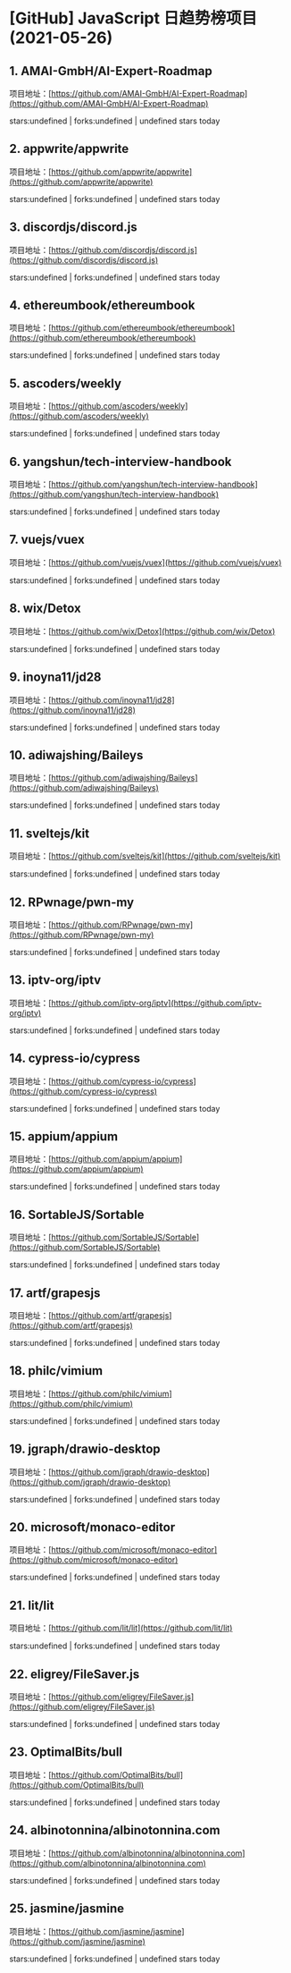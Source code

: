 # [GitHub] JavaScript 日趋势榜项目(2021-05-26)

## 1. AMAI-GmbH/AI-Expert-Roadmap 

项目地址：[https://github.com/AMAI-GmbH/AI-Expert-Roadmap](https://github.com/AMAI-GmbH/AI-Expert-Roadmap)

stars:undefined | forks:undefined | undefined stars today 



## 2. appwrite/appwrite 

项目地址：[https://github.com/appwrite/appwrite](https://github.com/appwrite/appwrite)

stars:undefined | forks:undefined | undefined stars today 



## 3. discordjs/discord.js 

项目地址：[https://github.com/discordjs/discord.js](https://github.com/discordjs/discord.js)

stars:undefined | forks:undefined | undefined stars today 



## 4. ethereumbook/ethereumbook 

项目地址：[https://github.com/ethereumbook/ethereumbook](https://github.com/ethereumbook/ethereumbook)

stars:undefined | forks:undefined | undefined stars today 



## 5. ascoders/weekly 

项目地址：[https://github.com/ascoders/weekly](https://github.com/ascoders/weekly)

stars:undefined | forks:undefined | undefined stars today 



## 6. yangshun/tech-interview-handbook 

项目地址：[https://github.com/yangshun/tech-interview-handbook](https://github.com/yangshun/tech-interview-handbook)

stars:undefined | forks:undefined | undefined stars today 



## 7. vuejs/vuex 

项目地址：[https://github.com/vuejs/vuex](https://github.com/vuejs/vuex)

stars:undefined | forks:undefined | undefined stars today 



## 8. wix/Detox 

项目地址：[https://github.com/wix/Detox](https://github.com/wix/Detox)

stars:undefined | forks:undefined | undefined stars today 



## 9. inoyna11/jd28 

项目地址：[https://github.com/inoyna11/jd28](https://github.com/inoyna11/jd28)

stars:undefined | forks:undefined | undefined stars today 



## 10. adiwajshing/Baileys 

项目地址：[https://github.com/adiwajshing/Baileys](https://github.com/adiwajshing/Baileys)

stars:undefined | forks:undefined | undefined stars today 



## 11. sveltejs/kit 

项目地址：[https://github.com/sveltejs/kit](https://github.com/sveltejs/kit)

stars:undefined | forks:undefined | undefined stars today 



## 12. RPwnage/pwn-my 

项目地址：[https://github.com/RPwnage/pwn-my](https://github.com/RPwnage/pwn-my)

stars:undefined | forks:undefined | undefined stars today 



## 13. iptv-org/iptv 

项目地址：[https://github.com/iptv-org/iptv](https://github.com/iptv-org/iptv)

stars:undefined | forks:undefined | undefined stars today 



## 14. cypress-io/cypress 

项目地址：[https://github.com/cypress-io/cypress](https://github.com/cypress-io/cypress)

stars:undefined | forks:undefined | undefined stars today 



## 15. appium/appium 

项目地址：[https://github.com/appium/appium](https://github.com/appium/appium)

stars:undefined | forks:undefined | undefined stars today 



## 16. SortableJS/Sortable 

项目地址：[https://github.com/SortableJS/Sortable](https://github.com/SortableJS/Sortable)

stars:undefined | forks:undefined | undefined stars today 



## 17. artf/grapesjs 

项目地址：[https://github.com/artf/grapesjs](https://github.com/artf/grapesjs)

stars:undefined | forks:undefined | undefined stars today 



## 18. philc/vimium 

项目地址：[https://github.com/philc/vimium](https://github.com/philc/vimium)

stars:undefined | forks:undefined | undefined stars today 



## 19. jgraph/drawio-desktop 

项目地址：[https://github.com/jgraph/drawio-desktop](https://github.com/jgraph/drawio-desktop)

stars:undefined | forks:undefined | undefined stars today 



## 20. microsoft/monaco-editor 

项目地址：[https://github.com/microsoft/monaco-editor](https://github.com/microsoft/monaco-editor)

stars:undefined | forks:undefined | undefined stars today 



## 21. lit/lit 

项目地址：[https://github.com/lit/lit](https://github.com/lit/lit)

stars:undefined | forks:undefined | undefined stars today 



## 22. eligrey/FileSaver.js 

项目地址：[https://github.com/eligrey/FileSaver.js](https://github.com/eligrey/FileSaver.js)

stars:undefined | forks:undefined | undefined stars today 



## 23. OptimalBits/bull 

项目地址：[https://github.com/OptimalBits/bull](https://github.com/OptimalBits/bull)

stars:undefined | forks:undefined | undefined stars today 



## 24. albinotonnina/albinotonnina.com 

项目地址：[https://github.com/albinotonnina/albinotonnina.com](https://github.com/albinotonnina/albinotonnina.com)

stars:undefined | forks:undefined | undefined stars today 



## 25. jasmine/jasmine 

项目地址：[https://github.com/jasmine/jasmine](https://github.com/jasmine/jasmine)

stars:undefined | forks:undefined | undefined stars today 



